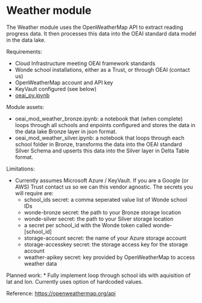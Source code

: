 # Weather module

The Weather module uses the OpenWeatherMap API to extract reading progress data.  It then processes this data into the OEAI standard data model in the data lake.  

Requirements:
* Cloud Infrastructure meeting OEAI framework standards
* Wonde school installations, either as a Trust, or through OEAI (contact us)
* OpenWeatherMap account and API key
* KeyVault configured (see below)
* [oeai_py.ipynb](oeai_py.ipynb) 

Module assets:
* oeai_mod_weather_bronze.ipynb: a notebook that (when complete) loops through all schools and enpoints configured and stores the data in the data lake Bronze layer in json format.
* oeai_mod_weather_silver.ipynb: a notebook that loops through each school folder in Bronze, transforms the data into the OEAI standard Silver Schema and upserts this data into the Silver layer in Delta Table format.

Limitations:
* Currently assumes Microsoft Azure / KeyVault.  If you are a Google (or AWS) Trust contact us so we can this vendor agnostic.  The secrets you will require are:
    * school_ids secret: a comma seperated value list of Wonde school IDs
    * wonde-bronze secret: the path to your Bronze storage location
    * wonde-silver secret: the path to your Silver storage location
    * a secret per school_id with the Wonde token called wonde-[school_id]
    * storage-account secret: the name of your Azure storage account
    * storage-accesskey secret: the storage access key for the storage account
    * weather-apikey secret: key provided by OpenWeatherMap to access weather data

Planned work:
    * Fully implement loop through school ids with aquisition of lat and lon. Currently uses option of hardcoded values.

Reference: https://openweathermap.org/api 